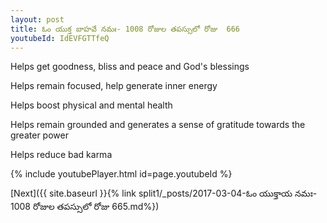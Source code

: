 ```yaml
---
layout: post
title: ఓం యుక్త బాహవే నమః- 1008 రోజుల తపస్సులో రోజు  666
youtubeId: IdEVFGTTfeQ
---
```

 
 
Helps get goodness, bliss and peace and God's blessings
 
Helps remain focused, help generate inner energy 
 
Helps boost physical and mental health 
 
Helps remain grounded and generates a sense of gratitude towards the greater power 
 
Helps reduce bad karma
 
 
 
 


{% include youtubePlayer.html id=page.youtubeId %}
 
[Next]({{ site.baseurl }}{% link  split1/_posts/2017-03-04-ఓం యుక్తాయ నమః- 1008 రోజుల తపస్సులో రోజు  665.md%})
 
